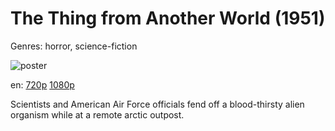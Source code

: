 # The Thing from Another World (1951)

Genres: horror, science-fiction

![poster](http://image.tmdb.org/t/p/w500/jb4gPm7A5nKikStVu5IiRw3vqzd.jpg)

en:
  [720p](magnet:?xt=urn:btih:46172B297618B2F829BA2AC7752B342452C6DB4E&tr=udp://glotorrents.pw:6969/announce&tr=udp://tracker.opentrackr.org:1337/announce&tr=udp://torrent.gresille.org:80/announce&tr=udp://tracker.openbittorrent.com:80&tr=udp://tracker.coppersurfer.tk:6969&tr=udp://tracker.leechers-paradise.org:6969&tr=udp://p4p.arenabg.ch:1337&tr=udp://tracker.internetwarriors.net:1337)
  [1080p](magnet:?xt=urn:btih:3850AD7A5697D015782B5532C7C45BD018B858C2&tr=udp://glotorrents.pw:6969/announce&tr=udp://tracker.opentrackr.org:1337/announce&tr=udp://torrent.gresille.org:80/announce&tr=udp://tracker.openbittorrent.com:80&tr=udp://tracker.coppersurfer.tk:6969&tr=udp://tracker.leechers-paradise.org:6969&tr=udp://p4p.arenabg.ch:1337&tr=udp://tracker.internetwarriors.net:1337)
  


Scientists and American Air Force officials fend off a blood-thirsty alien organism while at a remote arctic outpost.